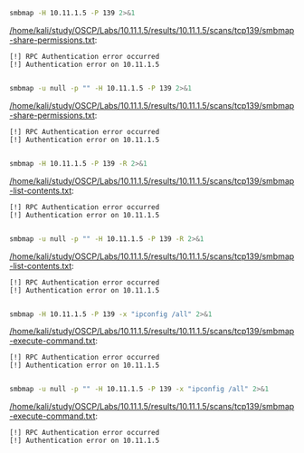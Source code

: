 ```bash
smbmap -H 10.11.1.5 -P 139 2>&1
```

[/home/kali/study/OSCP/Labs/10.11.1.5/results/10.11.1.5/scans/tcp139/smbmap-share-permissions.txt](file:///home/kali/study/OSCP/Labs/10.11.1.5/results/10.11.1.5/scans/tcp139/smbmap-share-permissions.txt):

```
[!] RPC Authentication error occurred
[!] Authentication error on 10.11.1.5


```
```bash
smbmap -u null -p "" -H 10.11.1.5 -P 139 2>&1
```

[/home/kali/study/OSCP/Labs/10.11.1.5/results/10.11.1.5/scans/tcp139/smbmap-share-permissions.txt](file:///home/kali/study/OSCP/Labs/10.11.1.5/results/10.11.1.5/scans/tcp139/smbmap-share-permissions.txt):

```
[!] RPC Authentication error occurred
[!] Authentication error on 10.11.1.5


```
```bash
smbmap -H 10.11.1.5 -P 139 -R 2>&1
```

[/home/kali/study/OSCP/Labs/10.11.1.5/results/10.11.1.5/scans/tcp139/smbmap-list-contents.txt](file:///home/kali/study/OSCP/Labs/10.11.1.5/results/10.11.1.5/scans/tcp139/smbmap-list-contents.txt):

```
[!] RPC Authentication error occurred
[!] Authentication error on 10.11.1.5


```
```bash
smbmap -u null -p "" -H 10.11.1.5 -P 139 -R 2>&1
```

[/home/kali/study/OSCP/Labs/10.11.1.5/results/10.11.1.5/scans/tcp139/smbmap-list-contents.txt](file:///home/kali/study/OSCP/Labs/10.11.1.5/results/10.11.1.5/scans/tcp139/smbmap-list-contents.txt):

```
[!] RPC Authentication error occurred
[!] Authentication error on 10.11.1.5


```
```bash
smbmap -H 10.11.1.5 -P 139 -x "ipconfig /all" 2>&1
```

[/home/kali/study/OSCP/Labs/10.11.1.5/results/10.11.1.5/scans/tcp139/smbmap-execute-command.txt](file:///home/kali/study/OSCP/Labs/10.11.1.5/results/10.11.1.5/scans/tcp139/smbmap-execute-command.txt):

```
[!] RPC Authentication error occurred
[!] Authentication error on 10.11.1.5


```
```bash
smbmap -u null -p "" -H 10.11.1.5 -P 139 -x "ipconfig /all" 2>&1
```

[/home/kali/study/OSCP/Labs/10.11.1.5/results/10.11.1.5/scans/tcp139/smbmap-execute-command.txt](file:///home/kali/study/OSCP/Labs/10.11.1.5/results/10.11.1.5/scans/tcp139/smbmap-execute-command.txt):

```
[!] RPC Authentication error occurred
[!] Authentication error on 10.11.1.5


```
